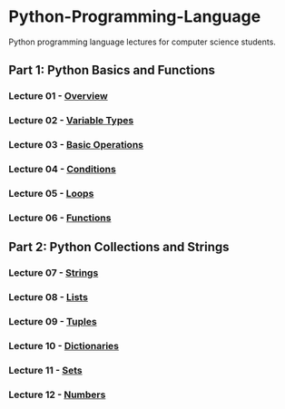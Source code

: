 # Python-Programming-Language
Python programming language lectures for computer science students.

## Part 1: Python Basics and Functions

### Lecture 01 - [Overview](https://github.com/cs-MohamedAyman/Python-Programming-Language/tree/master/Lecture%2001%20-%20Overview)
### Lecture 02 - [Variable Types](https://github.com/cs-MohamedAyman/Python-Programming-Language/tree/master/Lecture%2002%20-%20Variable-Types)
### Lecture 03 - [Basic Operations](https://github.com/cs-MohamedAyman/Python-Programming-Language/tree/master/Lecture%2003%20-%20Basic-Operations)
### Lecture 04 - [Conditions](https://github.com/cs-MohamedAyman/Python-Programming-Language/tree/master/Lecture%2004%20-%20Conditions)
### Lecture 05 - [Loops](https://github.com/cs-MohamedAyman/Python-Programming-Language/tree/master/Lecture%2005%20-%20Loops)
### Lecture 06 - [Functions](https://github.com/cs-MohamedAyman/Python-Programming-Language/tree/master/Lecture%2006%20-%20Functions)

## Part 2: Python Collections and Strings

### Lecture 07 - [Strings](https://github.com/cs-MohamedAyman/Python-Programming-Language/tree/master/Lecture%2007%20-%20Strings)
### Lecture 08 - [Lists](https://github.com/cs-MohamedAyman/Python-Programming-Language/tree/master/Lecture%2008%20-%20Lists)
### Lecture 09 - [Tuples](https://github.com/cs-MohamedAyman/Python-Programming-Language/tree/master/Lecture%2009%20-%20Tuples)
### Lecture 10 - [Dictionaries](https://github.com/cs-MohamedAyman/Python-Programming-Language/tree/master/Lecture%2010%20-%20Dictionaries)
### Lecture 11 - [Sets](https://github.com/cs-MohamedAyman/Python-Programming-Language/tree/master/Lecture%2011%20-%20Sets)
### Lecture 12 - [Numbers](https://github.com/cs-MohamedAyman/Python-Programming-Language/tree/master/Lecture%2012%20-%20Numbers)
